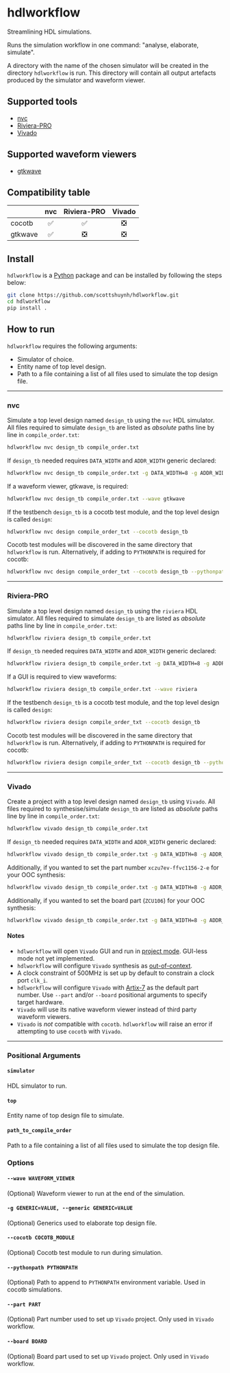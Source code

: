 # hdlworkflow
Streamlining HDL simulations.

Runs the simulation workflow in one command: "analyse, elaborate, simulate".

A directory with the name of the chosen simulator will be created in the directory `hdlworkflow` is run. This directory will contain all output artefacts produced by the simulator and waveform viewer.

## Supported tools
+ [nvc](https://github.com/nickg/nvc)
+ [Riviera-PRO](https://www.aldec.com/en/products/functional_verification/riviera-pro)
+ [Vivado](https://www.amd.com/en/products/software/adaptive-socs-and-fpgas/vivado.html)

## Supported waveform viewers
+ [gtkwave](https://github.com/gtkwave/gtkwave)

## Compatibility table
|           | nvc                   | Riviera-PRO                   | Vivado                        |  
| ---       | :---:                 | :---:                         | :---:                         |
| cocotb    | :white_check_mark:    | :white_check_mark:            | :negative_squared_cross_mark: |
| gtkwave   | :white_check_mark:    | :negative_squared_cross_mark: | :negative_squared_cross_mark: |

## Install
`hdlworkflow` is a [Python](https://www.python.org/) package and can be installed by following the steps below:
```sh
git clone https://github.com/scottshuynh/hdlworkflow.git
cd hdlworkflow
pip install .
```

## How to run
`hdlworkflow` requires the following arguments:
+ Simulator of choice.
+ Entity name of top level design.
+ Path to a file containing a list of all files used to simulate the top design file.

---
### nvc
Simulate a top level design named `design_tb` using the `nvc` HDL simulator. All files required to simulate `design_tb` are listed as *absolute* paths line by line in `compile_order.txt`:
```sh
hdlworkflow nvc design_tb compile_order.txt
```

If `design_tb` needed requires `DATA_WIDTH` and `ADDR_WIDTH` generic declared:
```sh
hdlworkflow nvc design_tb compile_order.txt -g DATA_WIDTH=8 -g ADDR_WIDTH=4
```

If a waveform viewer, gtkwave, is required:
```sh
hdlworkflow nvc design_tb compile_order.txt --wave gtkwave
```

If the testbench `design_tb` is a cocotb test module, and the top level design is called `design`:
```sh
hdlworkflow nvc design compile_order_txt --cocotb design_tb
```

Cocotb test modules will be discovered in the same directory that `hdlworkflow` is run.
Alternatively, if adding to `PYTHONPATH` is required for cocotb:
```sh
hdlworkflow nvc design compile_order_txt --cocotb design_tb --pythonpath /abs/path/to/python/module --pythonpath relative/path/to/python/module
```

---
### Riviera-PRO
Simulate a top level design named `design_tb` using the `riviera` HDL simulator. All files required to simulate `design_tb` are listed as *absolute* paths line by line in `compile_order.txt`:
```sh
hdlworkflow riviera design_tb compile_order.txt
```

If `design_tb` needed requires `DATA_WIDTH` and `ADDR_WIDTH` generic declared:
```sh
hdlworkflow riviera design_tb compile_order.txt -g DATA_WIDTH=8 -g ADDR_WIDTH=4
```

If a GUI is required to view waveforms:
```sh
hdlworkflow riviera design_tb compile_order.txt --wave riviera
```

If the testbench `design_tb` is a cocotb test module, and the top level design is called `design`:
```sh
hdlworkflow riviera design compile_order_txt --cocotb design_tb
```

Cocotb test modules will be discovered in the same directory that `hdlworkflow` is run.
Alternatively, if adding to `PYTHONPATH` is required for cocotb:
```sh
hdlworkflow riviera design compile_order_txt --cocotb design_tb --pythonpath /abs/path/to/python/module --pythonpath relative/path/to/python/module
```

---
### Vivado
Create a project with a top level design named `design_tb` using `Vivado`. All files required to synthesise/simulate `design_tb` are listed as *absolute* paths line by line in `compile_order.txt`:
```sh
hdlworkflow vivado design_tb compile_order.txt
```

If `design_tb` needed requires `DATA_WIDTH` and `ADDR_WIDTH` generic declared:
```sh
hdlworkflow vivado design_tb compile_order.txt -g DATA_WIDTH=8 -g ADDR_WIDTH=4
```

Additionally, if you wanted to set the part number `xczu7ev-ffvc1156-2-e` for your OOC synthesis:
```sh
hdlworkflow vivado design_tb compile_order.txt -g DATA_WIDTH=8 -g ADDR_WIDTH=4 --part xczu7ev-ffvc1156-2-e
```

Additionally, if you wanted to set the board part (`ZCU106`) for your OOC synthesis:
```sh
hdlworkflow vivado design_tb compile_order.txt -g DATA_WIDTH=8 -g ADDR_WIDTH=4 --part xczu7ev-ffvc1156-2-e --board xilinx.com:zcu106:part0:2.6  
```

#### Notes
+ `hdlworkflow` will open `Vivado` GUI and run in [project mode](https://docs.amd.com/r/en-US/ug892-vivado-design-flows-overview/Project-Mode). GUI-less mode not yet implemented.
+ `hdlworkflow` will configure `Vivado` synthesis as [out-of-context](https://docs.amd.com/r/en-US/ug949-vivado-design-methodology/Out-of-Context-Synthesis).
+ A clock constraint of 500MHz is set up by default to constrain a clock port `clk_i`.
+ `hdlworkflow` will configure `Vivado` with [Artix-7](https://www.amd.com/en/products/adaptive-socs-and-fpgas/fpga/artix-7.html) as the default part number. Use `--part` and/or `--board` positional arguments to specify target hardware.
+ `Vivado` will use its native waveform viewer instead of third party waveform viewers. 
+ `Vivado` is *not* compatible with `cocotb`. `hdlworkflow` will raise an error if attempting to use `cocotb` with `Vivado`.

---
### Positional Arguments
#### `simulator`
HDL simulator to run.

#### `top`
Entity name of top design file to simulate.

#### `path_to_compile_order`
Path to a file containing a list of all files used to simulate the top design file.

### Options
#### `--wave WAVEFORM_VIEWER`
(Optional) Waveform viewer to run at the end of the simulation.

#### `-g GENERIC=VALUE, --generic GENERIC=VALUE`
(Optional) Generics used to elaborate top design file.

#### `--cocotb COCOTB_MODULE`
(Optional) Cocotb test module to run during simulation.

#### `--pythonpath PYTHONPATH`
(Optional) Path to append to `PYTHONPATH` environment variable. Used in cocotb simulations.

#### `--part PART`
(Optional) Part number used to set up `Vivado` project. Only used in `Vivado` workflow.

#### `--board BOARD`
(Optional) Board part used to set up `Vivado` project. Only used in `Vivado` workflow.